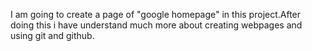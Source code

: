 I am going to create a page of "google homepage" in this project.After doing this i have understand much more about creating webpages and using git and github.